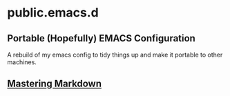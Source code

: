 # public.emacs.d

## Portable (Hopefully) EMACS Configuration

  A rebuild of my emacs config to tidy things up and make it portable to other
  machines.


## [Mastering Markdown](https://guides.github.com/features/mastering-markdown/)

